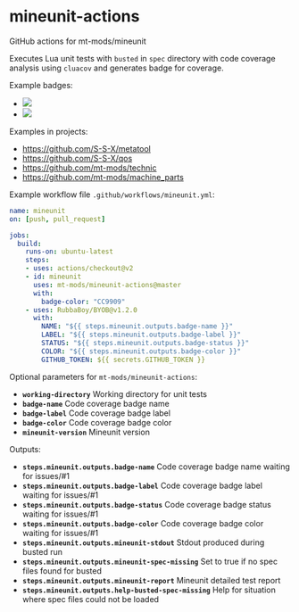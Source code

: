 # mineunit-actions
GitHub actions for mt-mods/mineunit

Executes Lua unit tests with `busted` in `spec` directory with code coverage analysis using `cluacov` and generates badge for coverage.

Example badges:
* ![](https://byob.yarr.is/S-S-X/metatool/metatool-coverage)
* ![](https://byob.yarr.is/S-S-X/metatool/sharetool-coverage)

Examples in projects:
* https://github.com/S-S-X/metatool
* https://github.com/S-S-X/qos
* https://github.com/mt-mods/technic
* https://github.com/mt-mods/machine_parts

Example workflow file `.github/workflows/mineunit.yml`:
```yaml
name: mineunit
on: [push, pull_request]

jobs:
  build:
    runs-on: ubuntu-latest
    steps:
    - uses: actions/checkout@v2
    - id: mineunit
      uses: mt-mods/mineunit-actions@master
      with:
        badge-color: "CC9909"
    - uses: RubbaBoy/BYOB@v1.2.0
      with:
        NAME: "${{ steps.mineunit.outputs.badge-name }}"
        LABEL: "${{ steps.mineunit.outputs.badge-label }}"
        STATUS: "${{ steps.mineunit.outputs.badge-status }}"
        COLOR: "${{ steps.mineunit.outputs.badge-color }}"
        GITHUB_TOKEN: ${{ secrets.GITHUB_TOKEN }}
```

Optional parameters for `mt-mods/mineunit-actions`:

* **`working-directory`** Working directory for unit tests
* **`badge-name`** Code coverage badge name
* **`badge-label`** Code coverage badge label
* **`badge-color`** Code coverage badge color
* **`mineunit-version`** Mineunit version

Outputs:

* **`steps.mineunit.outputs.badge-name`** Code coverage badge name waiting for issues/#1
* **`steps.mineunit.outputs.badge-label`** Code coverage badge label waiting for issues/#1
* **`steps.mineunit.outputs.badge-status`** Code coverage badge status waiting for issues/#1
* **`steps.mineunit.outputs.badge-color`** Code coverage badge color waiting for issues/#1
* **`steps.mineunit.outputs.mineunit-stdout`** Stdout produced during busted run
* **`steps.mineunit.outputs.mineunit-spec-missing`** Set to true if no spec files found for busted
* **`steps.mineunit.outputs.mineunit-report`**  Mineunit detailed test report
* **`steps.mineunit.outputs.help-busted-spec-missing`** Help for situation where spec files could not be loaded

